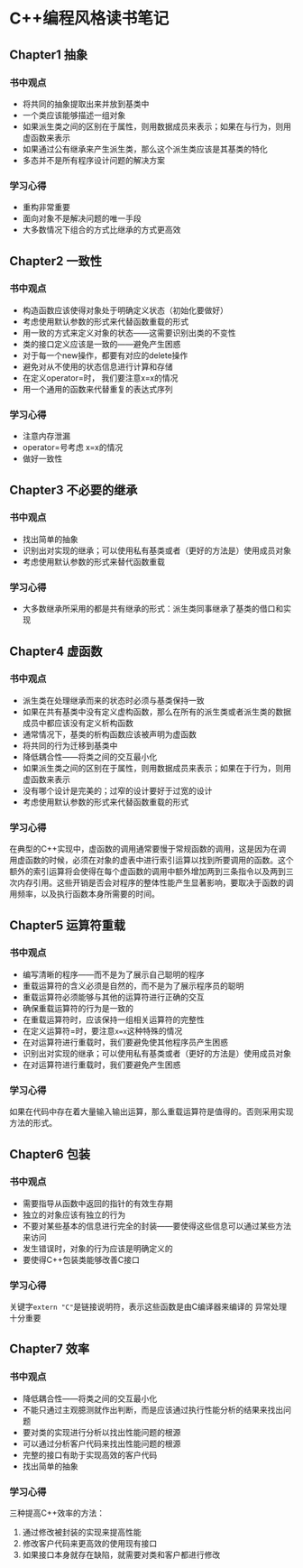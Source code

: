 # C++编程风格读书笔记
## Chapter1 抽象
### 书中观点
+ 将共同的抽象提取出来并放到基类中
+ 一个类应该能够描述一组对象
+ 如果派生类之间的区别在于属性，则用数据成员来表示；如果在与行为，则用虚函数来表示
+ 如果通过公有继承来产生派生类，那么这个派生类应该是其基类的特化 
+ 多态并不是所有程序设计问题的解决方案
### 学习心得
+ 重构非常重要
+ 面向对象不是解决问题的唯一手段
+ 大多数情况下组合的方式比继承的方式更高效

## Chapter2 一致性
### 书中观点
+ 构造函数应该使得对象处于明确定义状态（初始化要做好）
+ 考虑使用默认参数的形式来代替函数重载的形式
+ 用一致的方式来定义对象的状态——这需要识别出类的不变性
+ 类的接口定义应该是一致的——避免产生困惑
+ 对于每一个new操作，都要有对应的delete操作
+ 避免对从不使用的状态信息进行计算和存储
+ 在定义operator=时， 我们要注意x=x的情况
+ 用一个通用的函数来代替重复的表达式序列

### 学习心得
+ 注意内存泄漏
+ operator=号考虑 x=x的情况
+ 做好一致性

## Chapter3 不必要的继承
### 书中观点
+ 找出简单的抽象
+ 识别出对实现的继承；可以使用私有基类或者（更好的方法是）使用成员对象
+ 考虑使用默认参数的形式来替代函数重载

### 学习心得
+ 大多数继承所采用的都是共有继承的形式：派生类同事继承了基类的借口和实现

## Chapter4 虚函数
### 书中观点
+ 派生类在处理继承而来的状态时必须与基类保持一致
+ 如果在共有基类中没有定义虚构函数，那么在所有的派生类或者派生类的数据成员中都应该没有定义析构函数
+ 通常情况下，基类的析构函数应该被声明为虚函数
+ 将共同的行为迁移到基类中
+ 降低耦合性——将类之间的交互最小化
+ 如果派生类之间的区别在于属性，则用数据成员来表示；如果在于行为，则用虚函数来表示
+ 没有哪个设计是完美的；过窄的设计要好于过宽的设计
+ 考虑使用默认参数的形式来代替函数重载的形式

### 学习心得
在典型的C++实现中，虚函数的调用通常要慢于常规函数的调用，这是因为在调用虚函数的时候，必须在对象的虚表中进行索引运算以找到所要调用的函数。这个额外的索引运算将会使得在每个虚函数的调用中额外增加两到三条指令以及两到三次内存引用。这些开销是否会对程序的整体性能产生显著影响，要取决于函数的调用频率，以及执行函数本身所需要的时间。

## Chapter5 运算符重载
### 书中观点
+ 编写清晰的程序——而不是为了展示自己聪明的程序
+ 重载运算符的含义必须是自然的，而不是为了展示程序员的聪明
+ 重载运算符必须能够与其他的运算符进行正确的交互
+ 确保重载运算符的行为是一致的
+ 在重载运算符时，应该保持一组相关运算符的完整性
+ 在定义运算符=时，要注意`x=x`这种特殊的情况
+ 在对运算符进行重载时，我们要避免使其他程序员产生困惑
+ 识别出对实现的继承；可以使用私有基类或者（更好的方法是）使用成员对象
+ 在对运算符进行重载时，我们要避免产生困惑
### 学习心得
如果在代码中存在着大量输入输出运算，那么重载运算符是值得的。否则采用实现方法的形式。

## Chapter6 包装
### 书中观点
+ 需要指导从函数中返回的指针的有效生存期
+ 独立的对象应该有独立的行为
+ 不要对某些基本的信息进行完全的封装——要使得这些信息可以通过某些方法来访问
+ 发生错误时，对象的行为应该是明确定义的
+ 要使得C++包装类能够改善C接口
### 学习心得
关键字`extern "C"`是链接说明符，表示这些函数是由C编译器来编译的
异常处理十分重要

## Chapter7 效率
### 书中观点
+ 降低耦合性——将类之间的交互最小化
+ 不能只通过主观臆测就作出判断，而是应该通过执行性能分析的结果来找出问题
+ 要对类的实现进行分析以找出性能问题的根源
+ 可以通过分析客户代码来找出性能问题的根源
+ 完整的接口有助于实现高效的客户代码
+ 找出简单的抽象
### 学习心得
三种提高C++效率的方法：
1. 通过修改被封装的实现来提高性能
2. 修改客户代码来更高效的使用现有接口
3. 如果接口本身就存在缺陷，就需要对类和客户都进行修改